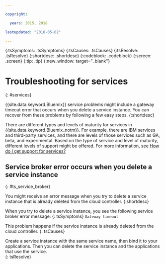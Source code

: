 ```yaml
---

copyright:

  years: 2015, 2018

lastupdated: "2018-05-02"

---
```



{:tsSymptoms: .tsSymptoms}
{:tsCauses: .tsCauses}
{:tsResolve: .tsResolve}
{:shortdesc: .shortdesc}
{:codeblock: .codeblock}
{:screen: .screen}
{:tip: .tip}
{:new_window: target="_blank"}


# Troubleshooting for services
{: #services}

{{site.data.keyword.Bluemix}} service problems might include a gateway timeout error that occurs when you delete a service instance. You can recover from these problems by following a few easy steps.
{:shortdesc}

There are different types and levels of maturity for services in {{site.data.keyword.Bluemix_notm}}. For example, there are IBM services and third-party services, and there are levels of those services such as GA, beta, and experimental. Based on the type of service and level of maturity, different levels of support might be offered. For more information, see [How do I get support for services?](/docs/get-support/servicessupport.html#support-different-services)

## Service broker error occurs when you delete a service instance
{: #ts_service_broker}

You might receive an error message when you try to delete a service instance that is already deleted from the cloud controller.
{:shortdesc}

When you try to delete a service instance, you see the following service broker error message:
{: tsSymptoms}
`Gateway timeout`

This problem happens if the service instance is already deleted from the cloud controller.
{: tsCauses}

Create a service instance with the same service name, then bind it to your applications. Then you can delete the service instance and the applications that use the service.   
{: tsResolve}

